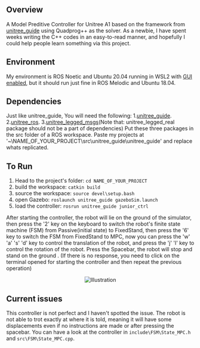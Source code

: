 
## Overview
A Model Preditive Controller for Unitree A1 based on the framework from [unitree_guide](https://github.com/unitreerobotics/unitree_guide/tree/main/unitree_guide) using Quadprog++ as the solver. 
As a newbie, I have spent weeks writing the C++ codes in an easy-to-read manner, and hopefully I could help people learn something via this project.

## Environment
My environment is ROS Noetic and Ubuntu 20.04 running in WSL2 with [GUI enabled](https://learn.microsoft.com/en-us/windows/wsl/tutorials/gui-apps), but it should run just fine in ROS Melodic and Ubuntu 18.04.

## Dependencies
Just like unitree_guide, You will need the following:
1.[unitree_guide](https://github.com/unitreerobotics/unitree_guide/tree/main/unitree_guide).
2.[unitree_ros](https://github.com/unitreerobotics/unitree_ros).
3.[unitree_legged_msgs](https://github.com/unitreerobotics/unitree_ros_to_real)(Note that: unitree_legged_real package should not be a part of dependencies)
Put these three packages in the src folder of a ROS workspace. Paste my projects at '~\NAME_OF_YOUR_PROJECT\src\unitree_guide\unitree_guide' and replace whats replicated.

## To Run
1. Head to the project's folder:
```cd NAME_OF_YOUR_PROJECT```
2. build the workspace:
```catkin build```
3. source the workspace:
```source devel\setup.bash```
4. open Gazebo:
```roslaunch unitree_guide gazeboSim.launch```
5. load the controller:
```rosrun unitree_guide junior_ctrl```
   
After starting the controller, the robot will lie on the ground of the simulator, then press the '2' key on the keyboard to switch the robot's finite state machine (FSM) from Passive(initial state) to FixedStand, then press the '6' key to switch the FSM from FixedStand to MPC, now you can press the 'w' 'a' 's' 'd' key to control the translation of the robot, and press the 'j' 'l' key to control the rotation of the robot. Press the Spacebar, the robot will stop and stand on the ground . (If there is no response, you need to click on the terminal opened for starting the controller and then repeat the previous operation)
<p align="center">
  <img src="https://github.com/PMY9527/mpc-project/blob/main/illustration.gif" alt="Illustration">
</p>


## Current issues
This controller is not perfect and I haven't spotted the issue. The robot is not able to trot exactly at where it is told, meaning it will have some displacements even if no instructions are made or after pressing the spacebar. You can have a look at the controller in ```include\FSM\State_MPC.h``` and ```src\FSM\State_MPC.cpp```. 
